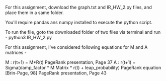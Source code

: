 For this assignment, download the graph.txt and IR_HW_2.py files, and place them in a same folder.

You'll require pandas ans numpy installed to execute the python script.

To run the file, goto the downloaded folder of two files via terminal and run - 
python3 IR_HW_2.py

For this assignment, I've considered following equations for M and A matrices -

M : r(t+1) = M*R(t) PageRank presentation, Page 37
A : r(t+1) = Sigma(damp_factor * M Matrix * r(t) + leap_probability) PageRank equation [Brin-Page, 98] PageRank presentation, Page 43